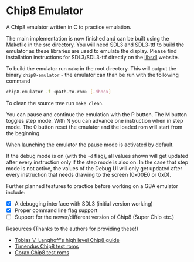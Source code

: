 # Chip8 Emulator

A Chip8 emulator written in C to practice emulation.

The main implementation is now finished and can be built using the Makefile in the src directory.
You will need SDL3 and SDL3-ttf to build the emulator as these libraries are used to emulate the display.
Please find installation instructions for SDL3/SDL3-ttf directly on the [libsdl](https://www.libsdl.org) website.

To build the emulator run ``make`` in the root directory.
This will output the binary ``chip8-emulator`` - the emulator can than be run with the following command

```bash
chip8-emulator -f <path-to-rom> [-dhnox]
```

To clean the source tree run ``make clean``.

You can pause and continue the emulation with the P button.
The M button toggles step mode.
With N you can advance one instruction when in step mode.
The 0 button reset the emulator and the loaded rom will start from the beginning.

When launching the emulator the pause mode is activated by default.

If the debug mode is on (with the ``-d`` flag), all values shown will get updated after every instruction only if the step mode is also on.
In the case that step mode is not active, the values of the Debug UI will only get updated after every instruction that needs drawing to the screen (0x00E0 or 0xD).

Further planned features to practice before working on a GBA emulator include:
   - [x] A debugging interface with SDL3 (initial version working)
   - [x] Proper command line flag support
   - [ ] Support for the newer/different version of Chip8 (Super Chip etc.)

Resources (Thanks to the authors for providing these!)
   + [Tobias V. Langhoff's high level Chip8 guide](https://tobiasvl.github.io/blog/write-a-chip-8-emulator)
   + [Timendus Chip8 test roms](https://github.com/Timendus/chip8-test-suite?tab=readme-ov-file)
   + [Corax Chip8 test roms](https://github.com/corax89/chip8-test-rom)


